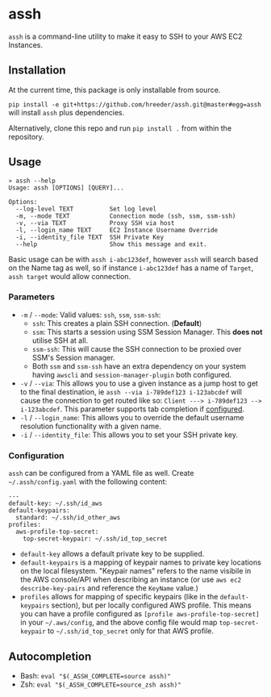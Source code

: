 # assh
`assh` is a command-line utility to make it easy to SSH to your AWS EC2 Instances.

## Installation
At the current time, this package is only installable from source.

`pip install -e git+https://github.com/hreeder/assh.git@master#egg=assh` will install `assh` plus dependencies.

Alternatively, clone this repo and run `pip install .` from within the repository.


## Usage
```
» assh --help
Usage: assh [OPTIONS] [QUERY]...

Options:
  --log-level TEXT          Set log level
  -m, --mode TEXT           Connection mode (ssh, ssm, ssm-ssh)
  -v, --via TEXT            Proxy SSH via host
  -l, --login_name TEXT     EC2 Instance Username Override
  -i, --identity_file TEXT  SSH Private Key
  --help                    Show this message and exit.
```

Basic usage can be with `assh i-abc123def`, however `assh` will search based on the Name tag as well, so if instance `i-abc123def` has a name of `Target`, `assh target` would allow connection.

### Parameters
* `-m` / `--mode`: Valid values: `ssh`, `ssm`, `ssm-ssh`:
  * `ssh`: This creates a plain SSH connection. (**Default**)
  * `ssm`: This starts a session using SSM Session Manager. This **does not** utilise SSH at all.
  * `ssm-ssh`: This will cause the SSH connection to be proxied over SSM's Session manager.
  * Both `ssm` and `ssm-ssh` have an extra dependency on your system having `awscli` and `session-manager-plugin` both configured.
* `-v` / `--via`: This allows you to use a given instance as a jump host to get to the final destination, ie `assh --via i-789def123 i-123abcdef` will cause the connection to get routed like so: `Client ---> i-789def123 --> i-123abcdef`. This parameter supports tab completion if [configured](#autocompletion).
* `-l` / `--login_name`: This allows you to override the default username resolution functionality with a given name.
* `-i` / `--identity_file`: This allows you to set your SSH private key.

### Configuration
`assh` can be configured from a YAML file as well. Create `~/.assh/config.yaml` with the following content:
```
---
default-key: ~/.ssh/id_aws
default-keypairs:
  standard: ~/.ssh/id_other_aws
profiles:
  aws-profile-top-secret:
    top-secret-keypair: ~/.ssh/id_top_secret
```

* `default-key` allows a default private key to be supplied.
* `default-keypairs` is a mapping of keypair names to private key locations on the local filesystem. "Keypair names" refers to the name visibile in the AWS console/API when describing an instance (or use `aws ec2 describe-key-pairs` and reference the `KeyName` value.)
* `profiles` allows for mapping of specific keypairs (like in the `default-keypairs` section), but per locally configured AWS profile. This means you can have a profile configured as `[profile aws-profile-top-secret]` in your `~/.aws/config`, and the above config file would map `top-secret-keypair` to `~/.ssh/id_top_secret` only for that AWS profile.

## Autocompletion
* Bash: `eval "$(_ASSH_COMPLETE=source assh)"`
* Zsh: `eval "$(_ASSH_COMPLETE=source_zsh assh)"`

